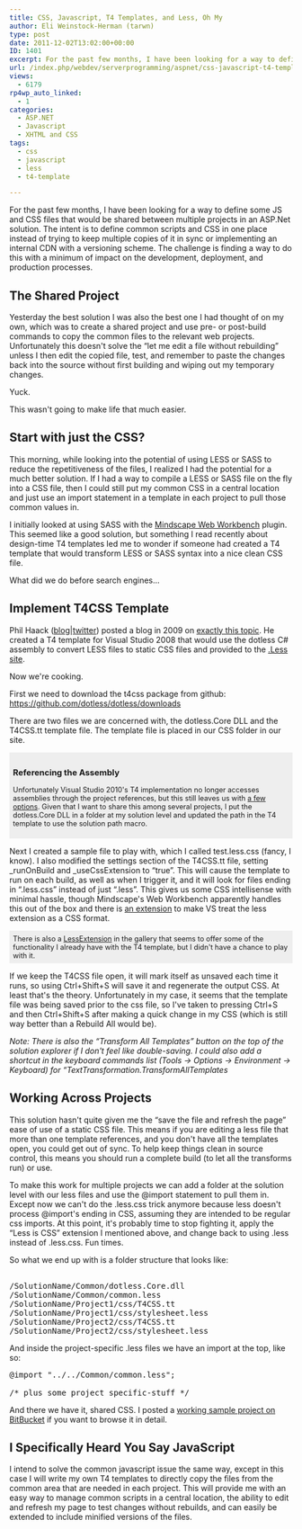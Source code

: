 ```yaml
---
title: CSS, Javascript, T4 Templates, and Less, Oh My
author: Eli Weinstock-Herman (tarwn)
type: post
date: 2011-12-02T13:02:00+00:00
ID: 1401
excerpt: For the past few months, I have been looking for a way to define some JS and CSS files that would be shared between multiple projects in an ASP.Net solution. The intent is to define common scripts and CSS in one place instead of trying to keep multiple copies of it in sync or implementing an internal CDN with a versioning scheme. The challenge is finding a way to do this with a minimum of impact on the development, deployment, and production processes.
url: /index.php/webdev/serverprogramming/aspnet/css-javascript-t4-templates-and-less/
views:
  - 6179
rp4wp_auto_linked:
  - 1
categories:
  - ASP.NET
  - Javascript
  - XHTML and CSS
tags:
  - css
  - javascript
  - less
  - t4-template

---
```

For the past few months, I have been looking for a way to define some JS and CSS files that would be shared between multiple projects in an ASP.Net solution. The intent is to define common scripts and CSS in one place instead of trying to keep multiple copies of it in sync or implementing an internal CDN with a versioning scheme. The challenge is finding a way to do this with a minimum of impact on the development, deployment, and production processes.

## The Shared Project

Yesterday the best solution I was also the best one I had thought of on my own, which was to create a shared project and use pre- or post-build commands to copy the common files to the relevant web projects. Unfortunately this doesn't solve the “let me edit a file without rebuilding” unless I then edit the copied file, test, and remember to paste the changes back into the source without first building and wiping out my temporary changes.

Yuck.

This wasn't going to make life that much easier.

## Start with just the CSS?

This morning, while looking into the potential of using LESS or SASS to reduce the repetitiveness of the files, I realized I had the potential for a much better solution. If I had a way to compile a LESS or SASS file on the fly into a CSS file, then I could still put my common CSS in a central location and just use an import statement in a template in each project to pull those common values in. 

I initially looked at using SASS with the [Mindscape Web Workbench][1] plugin. This seemed like a good solution, but something I read recently about design-time T4 templates led me to wonder if someone had created a T4 template that would transform LESS or SASS syntax into a nice clean CSS file. 

What did we do before search engines…

## Implement T4CSS Template

Phil Haack ([blog][2]|[twitter][3]) posted a blog in 2009 on [exactly this topic][4]. He created a T4 template for Visual Studio 2008 that would use the dotless C# assembly to convert LESS files to static CSS files and provided to the [.Less site][5].

Now we're cooking.

First we need to download the t4css package from github: https://github.com/dotless/dotless/downloads

There are two files we are concerned with, the dotless.Core DLL and the T4CSS.tt template file. The template file is placed in our CSS folder in our site. 

<div style="font-size: .9em; background-color: #eeeeee; padding: .5em;">
<h3>
Referencing the Assembly
</h3>

<p>
Unfortunately Visual Studio 2010's T4 implementation no longer accesses assemblies through the project references, but this still leaves us with <a href="http://weblogs.asp.net/lhunt/archive/2010/05/04/t4-template-error-assembly-directive-cannot-locate-referenced-assembly-in-visual-studio-2010-project.aspx" title="T4 Template error - Assembly Directive cannot locate referenced assembly in Visual Studio 2010 project">a few options</a>. Given that I want to share this among several projects, I put the dotless.Core DLL in a folder at my solution level and updated the path in the T4 template to use the solution path macro. </div> 

<p>
  Next I created a sample file to play with, which I called test.less.css (fancy, I know). I also modified the settings section of the T4CSS.tt file, setting _runOnBuild and _useCssExtension to “true”. This will cause the template to run on each build, as well as when I trigger it, and it will look for files ending in “.less.css” instead of just “.less”. This gives us some CSS intellisense with minimal hassle, though Mindscape's Web Workbench apparently handles this out of the box and there is <a href="http://visualstudiogallery.msdn.microsoft.com/dd5635b0-3c70-484f-abcb-cbdcabaa9923" title="CSS Is Less">an extension</a> to make VS treat the less extension as a CSS format.
</p>

<div style="font-size: .9em; background-color: #eeeeee; padding: .5em;">
  There is also a <a href="http://visualstudiogallery.msdn.microsoft.com/e646c6ec-87a7-45ea-81e8-d655a3d3e73e?SRC=VSIDE" title="LessExtension">LessExtension</a> in the gallery that seems to offer some of the functionality I already have with the T4 template, but I didn't have a chance to play with it.
</div>

<p>
  If we keep the T4CSS file open, it will mark itself as unsaved each time it runs, so using Ctrl+Shift+S will save it and regenerate the output CSS. At least that's the theory. Unfortunately in my case, it seems that the template file was being saved prior to the css file, so I've taken to pressing Ctrl+S and then Ctrl+Shift+S after making a quick change in my CSS (which is still way better than a Rebuild All would be).
</p>

<p>
  <i>Note: There is also the “Transform All Templates” button on the top of the solution explorer if I don't feel like double-saving. I could also add a shortcut in the keyboard commands list (Tools -> Options -> Environment -> Keyboard) for “TextTransformation.TransformAllTemplates</i>
</p>

<h2>
  Working Across Projects
</h2>

<p>
  This solution hasn't quite given me the “save the file and refresh the page” ease of use of a static CSS file. This means if you are editing a less file that more than one template references, and you don't have all the templates open, you could get out of sync. To help keep things clean in source control, this means you should run a complete build (to let all the transforms run) or use.
</p>

<p>
  To make this work for multiple projects we can add a folder at the solution level with our less files and use the @import statement to pull them in. Except now we can't do the .less.css trick anymore because less doesn't process @import's ending in CSS, assuming they are intended to be regular css imports. At this point, it's probably time to stop fighting it, apply the “Less is CSS” extension I mentioned above, and change back to using .less instead of .less.css. Fun times.
</p>

<p>
  So what we end up with is a folder structure that looks like:
</p>

<pre lang="text">	
/SolutionName/Common/dotless.Core.dll
/SolutionName/Common/common.less
/SolutionName/Project1/css/T4CSS.tt
/SolutionName/Project1/css/stylesheet.less
/SolutionName/Project2/css/T4CSS.tt
/SolutionName/Project2/css/stylesheet.less
</pre>

<p>
  And inside the project-specific .less files we have an import at the top, like so:
</p>

<pre lang="css">
@import "../../Common/common.less";

/* plus some project specific-stuff */
</pre>

<p>
  And there we have it, shared CSS. I posted a <a href="https://bitbucket.org/tarwn/aspnet_sharedresourceswitht4/overview" title="See project on BitBucket">working sample project on BitBucket</a> if you want to browse it in detail.
</p>

<h2>
  I Specifically Heard You Say JavaScript
</h2>

<p>
  I intend to solve the common javascript issue the same way, except in this case I will write my own T4 templates to directly copy the files from the common area that are needed in each project. This will provide me with an easy way to manage common scripts in a central location, the ability to edit and refresh my page to test changes without rebuilds, and can easily be extended to include minified versions of the files.
</p>

 [1]: http://visualstudiogallery.msdn.microsoft.com/2b96d16a-c986-4501-8f97-8008f9db141a "Mindscape Web Workbench extension on VisualStudioGallery"
 [2]: http://haacked.com/ "Phil's blog"
 [3]: https://twitter.com/#!/haacked "@haacked on twitter"
 [4]: http://haacked.com/archive/2009/12/02/t4-template-for-less-css.aspx "T4CSS: A T4 Template for .Less CSS With Compression"
 [5]: http://www.dotlesscss.org/ "Visit the .Less Site"